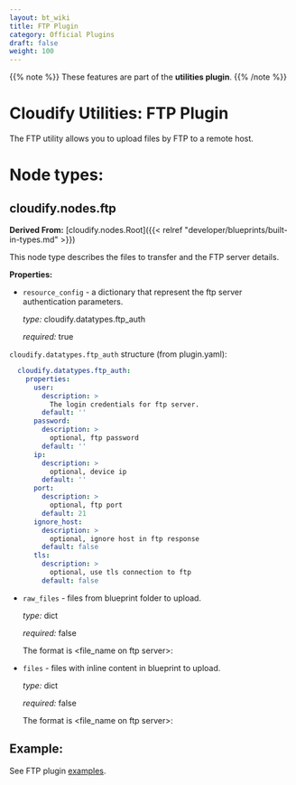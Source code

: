 ```yaml
---
layout: bt_wiki
title: FTP Plugin
category: Official Plugins
draft: false
weight: 100
---
```

{{% note %}}
These features are part of the **utilities plugin**.
{{% /note %}}

# Cloudify Utilities: FTP Plugin

The FTP utility allows you to upload files by FTP to a remote host.

# Node types:

## cloudify.nodes.ftp
**Derived From:** [cloudify.nodes.Root]({{< relref "developer/blueprints/built-in-types.md" >}})

This node type describes the files to transfer and the FTP server details.


**Properties:**


  * `resource_config` - a dictionary that represent the ftp server authentication parameters.

    *type:* cloudify.datatypes.ftp_auth
    
    *required:* true
    
`cloudify.datatypes.ftp_auth` structure (from plugin.yaml):
```yaml
  cloudify.datatypes.ftp_auth:
    properties:
      user:
        description: >
          The login credentials for ftp server.
        default: ''
      password:
        description: >
          optional, ftp password
        default: ''
      ip:
        description: >
          optional, device ip
        default: ''
      port:
        description: >
          optional, ftp port
        default: 21
      ignore_host:
        description: >
          optional, ignore host in ftp response
        default: false
      tls:
        description: >
          optional, use tls connection to ftp
        default: false
```
    
  * `raw_files` - files from blueprint folder to upload.
  
     *type:* dict
     
     *required:* false
     
     The format is <file_name on ftp server>:<file path on blueprint dir>
     
  * `files` - files with inline content in blueprint to upload.
     
     *type:* dict
     
     *required:* false
     
     The format is <file_name on ftp server>:<file content>
     
## Example:

See FTP plugin [examples](https://github.com/cloudify-community/blueprint-examples/tree/master/utilities-examples/cloudify_ftp).
